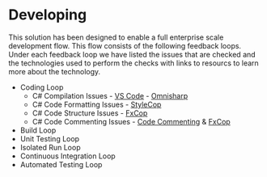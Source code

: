# Developing

This solution has been designed to enable a full enterprise scale development flow.
This flow consists of the following feedback loops.  Under each feedback loop we 
have listed the issues that are checked and the technologies used to perform the checks
with links to resourcs to learn more about the technology.

* Coding Loop
    * C# Compilation Issues - [VS Code](https://code.visualstudio.com) - [Omnisharp](https://github.com/OmniSharp/omnisharp-vscode)
    * C# Code Formatting Issues - [StyleCop](https://github.com/DotNetAnalyzers/StyleCopAnalyzers)
    * C# Code Structure Issues - [FxCop](https://www.nuget.org/packages/Microsoft.CodeAnalysis.FxCopAnalyzers/)
    * C# Code Commenting Issues - [Code Commenting](https://docs.microsoft.com/en-us/dotnet/csharp/codedoc) & [FxCop](https://www.nuget.org/packages/Microsoft.CodeAnalysis.FxCopAnalyzers/)
* Build Loop
* Unit Testing Loop
* Isolated Run Loop
* Continuous Integration Loop
* Automated Testing Loop
